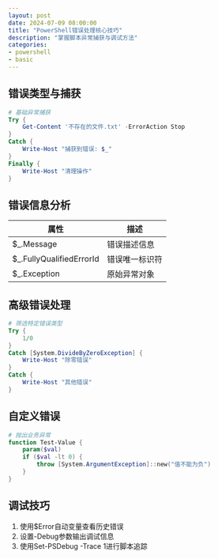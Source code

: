 ```yaml
---
layout: post
date: 2024-07-09 08:00:00
title: "PowerShell错误处理核心技巧"
description: "掌握脚本异常捕获与调试方法"
categories:
- powershell
- basic
---
```


## 错误类型与捕获
```powershell
# 基础异常捕获
Try {
    Get-Content '不存在的文件.txt' -ErrorAction Stop
}
Catch {
    Write-Host "捕获到错误: $_"
}
Finally {
    Write-Host "清理操作"
}
```

## 错误信息分析
| 属性       | 描述                   |
|------------|------------------------|
| $_.Message | 错误描述信息           |
| $_.FullyQualifiedErrorId | 错误唯一标识符 |
| $_.Exception | 原始异常对象       |

## 高级错误处理
```powershell
# 筛选特定错误类型
Try {
    1/0
}
Catch [System.DivideByZeroException] {
    Write-Host "除零错误"
}
Catch {
    Write-Host "其他错误"
}
```

## 自定义错误
```powershell
# 抛出业务异常
function Test-Value {
    param($val)
    if ($val -lt 0) {
        throw [System.ArgumentException]::new("值不能为负")
    }
}
```

## 调试技巧
1. 使用$Error自动变量查看历史错误
2. 设置-Debug参数输出调试信息
3. 使用Set-PSDebug -Trace 1进行脚本追踪